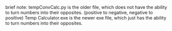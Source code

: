 brief note:
tempConvCalc.py is the older file, which does not have the ability to turn numbers into their opposites. (positive to negative, negative to positive)
Temp Calculator.exe is the newer exe file, which just has the ability to turn numbers into their opposites.

